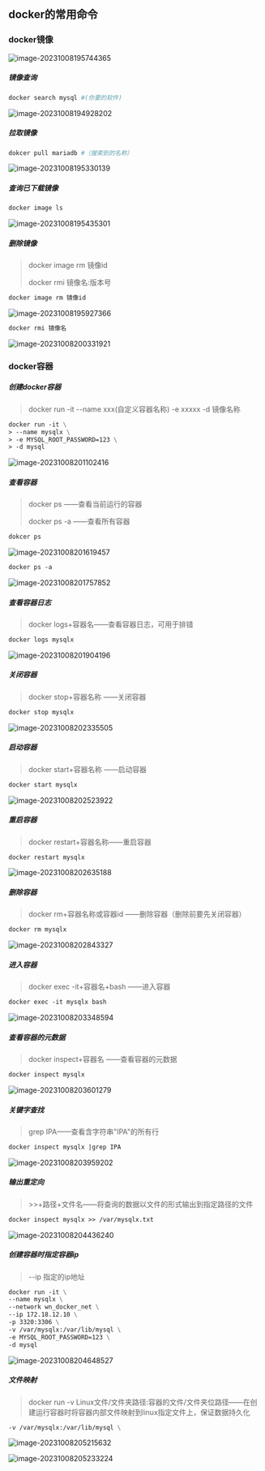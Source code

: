 ## docker的常用命令

### docker镜像



![image-20231008195744365](https://raw.githubusercontent.com/DecZeroTwo/learn_java/main/images/image-20231008194928202.png)

##### 镜像查询

```dockerfile
docker search mysql #(你要的软件)
```



![image-20231008194928202](https://raw.githubusercontent.com/DecZeroTwo/learn_java/main/images/image-20231008194928202.png)

##### 拉取镜像

```dockerfile
dokcer pull mariadb #（搜索到的名称）
```



![image-20231008195330139](https://raw.githubusercontent.com/DecZeroTwo/learn_java/main/images/image-20231008195330139.png)

##### 查询已下载镜像

```dockerfile
docker image ls
```



![image-20231008195435301](https://raw.githubusercontent.com/DecZeroTwo/learn_java/main/images/image-20231008195435301.png)

##### 删除镜像

> docker image rm 镜像id 
>
> docker rmi 镜像名:版本号

```dockerfile
docker image rm 镜像id
```



![image-20231008195927366](https://raw.githubusercontent.com/DecZeroTwo/learn_java/main/images/image-20231008195927366.png)

```dockerfile
docker rmi 镜像名
```



![image-20231008200331921](https://raw.githubusercontent.com/DecZeroTwo/learn_java/main/images/image-20231008200331921.png)



### docker容器

##### 创建docker容器

> docker run -it  --name xxx(自定义容器名称)  -e xxxxx  -d 镜像名称

```dockerfile
docker run -it \
> --name mysqlx \
> -e MYSQL_ROOT_PASSWORD=123 \
> -d mysql
```



![image-20231008201102416](https://raw.githubusercontent.com/DecZeroTwo/learn_java/main/images/image-20231008201102416.png)

##### 查看容器

> docker ps   ——查看当前运行的容器
>
> docker ps -a  ——查看所有容器

```dockerfile
dokcer ps
```



![image-20231008201619457](https://raw.githubusercontent.com/DecZeroTwo/learn_java/main/images/image-20231008201619457.png)

```dockerfile
docker ps -a
```



![image-20231008201757852](https://raw.githubusercontent.com/DecZeroTwo/learn_java/main/images/image-20231008201757852.png)

##### 查看容器日志

> docker logs+容器名——查看容器日志，可用于排错

```dockerfile
docker logs mysqlx
```



![image-20231008201904196](https://raw.githubusercontent.com/DecZeroTwo/learn_java/main/images/image-20231008201904196.png)

##### 关闭容器

> docker stop+容器名称    ——关闭容器

```dockerfile
docker stop mysqlx
```



![image-20231008202335505](https://raw.githubusercontent.com/DecZeroTwo/learn_java/main/images/image-20231008202335505.png)

##### 启动容器

> docker start+容器名称    ——启动容器

```dockerfile
docker start mysqlx
```



![image-20231008202523922](https://raw.githubusercontent.com/DecZeroTwo/learn_java/main/images/image-20231008202523922.png)

##### 重启容器

>  docker restart+容器名称——重启容器

```dockerfile
docker restart mysqlx
```



![image-20231008202635188](https://raw.githubusercontent.com/DecZeroTwo/learn_java/main/images/image-20231008202635188.png)

##### 删除容器

> docker rm+容器名称或容器id    ——删除容器（删除前要先关闭容器）

```dockerfile
docker rm mysqlx
```



![image-20231008202843327](https://raw.githubusercontent.com/DecZeroTwo/learn_java/main/images/image-20231008202843327.png)

##### 进入容器

> docker exec -it+容器名+bash   ——进入容器

```dockerfile
docker exec -it mysqlx bash
```



![image-20231008203348594](https://raw.githubusercontent.com/DecZeroTwo/learn_java/main/images/image-20231008203348594.png)

##### 查看容器的元数据

> docker inspect+容器名   ——查看容器的元数据

```dockerfile
docker inspect mysqlx
```



![image-20231008203601279](https://raw.githubusercontent.com/DecZeroTwo/learn_java/main/images/image-20231008203601279.png)

##### 关键字查找

> grep IPA——查看含字符串"IPA"的所有行

```dockerfile
docker inspect mysqlx |grep IPA
```



![image-20231008203959202](https://raw.githubusercontent.com/DecZeroTwo/learn_java/main/images/image-20231008203959202.png)

##### 输出重定向

> \>>+路径+文件名——将查询的数据以文件的形式输出到指定路径的文件

```dockerfile
docker inspect mysqlx >> /var/mysqlx.txt
```



![image-20231008204436240](https://raw.githubusercontent.com/DecZeroTwo/learn_java/main/images/image-20231008204436240.png)

##### 创建容器时指定容器ip

> --ip 指定的ip地址

```dockerfile
docker run -it \
--name mysqlx \
--network wn_docker_net \
--ip 172.18.12.10 \
-p 3320:3306 \
-v /var/mysqlx:/var/lib/mysql \
-e MYSQL_ROOT_PASSWORD=123 \
-d mysql
```



![image-20231008204648527](https://raw.githubusercontent.com/DecZeroTwo/learn_java/main/images/image-20231008204648527.png)



##### 文件映射

> docker run -v Linux文件/文件夹路径:容器的文件/文件夹位路径——在创建运行容器时将容器内部文件映射到linux指定文件上，保证数据持久化

```dockerfile
-v /var/mysqlx:/var/lib/mysql \
```

![image-20231008205215632](https://raw.githubusercontent.com/DecZeroTwo/learn_java/main/images/image-20231008205215632.png)

![image-20231008205233224](https://raw.githubusercontent.com/DecZeroTwo/learn_java/main/images/image-20231008205233224.png)